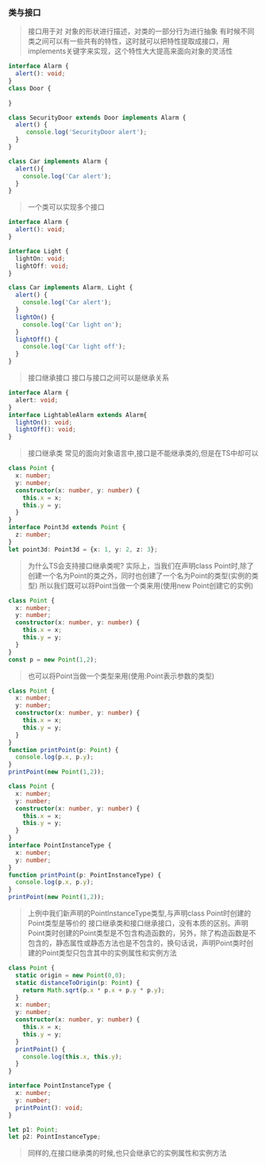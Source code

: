 ### 类与接口
> 接口用于对 对象的形状进行描述，对类的一部分行为进行抽象
> 有时候不同类之间可以有一些共有的特性，这时就可以把特性提取成接口，用implements关键字来实现，这个特性大大提高来面向对象的灵活性
```typescript
interface Alarm {
  alert(): void;
}
class Door {
  
}

class SecurityDoor extends Door implements Alarm {
  alert() {
     console.log('SecurityDoor alert');
  }
}

class Car implements Alarm {
  alert(){
    console.log('Car alert');
  }
}
```
> 一个类可以实现多个接口
```typescript
interface Alarm {
  alert(): void;
}

interface Light {
  lightOn: void;
  lightOff: void;
}

class Car implements Alarm, Light {
  alert() {
    console.log('Car alert');
  }
  lightOn() {
    console.log('Car light on');
  }
  lightOff() {
    console.log('Car light off');
  }
}
```
> 接口继承接口
> 接口与接口之间可以是继承关系
```typescript
interface Alarm {
  alert: void;
}
interface LightableAlarm extends Alarm{
  lightOn(): void;
  lightOff(): void;
}
```
> 接口继承类
> 常见的面向对象语言中,接口是不能继承类的,但是在TS中却可以
```typescript
class Point {
  x: number;
  y: number;
  constructor(x: number, y: number) {
    this.x = x;
    this.y = y;
  }
}
interface Point3d extends Point {
  z: number;
}
let point3d: Point3d = {x: 1, y: 2, z: 3};
```
> 为什么TS会支持接口继承类呢?
> 实际上，当我们在声明class Point时,除了创建一个名为Point的类之外，同时也创建了一个名为Point的类型(实例的类型)
> 所以我们既可以将Point当做一个类来用(使用new Point创建它的实例)
```typescript
class Point {
  x: number;
  y: number;
  constructor(x: number, y: number) {
    this.x = x;
    this.y = y;
  }
}
const p = new Point(1,2);
```
> 也可以将Point当做一个类型来用(使用:Point表示参数的类型)
```typescript
class Point {
  x: number;
  y: number;
  constructor(x: number, y: number) {
    this.x = x;
    this.y = y;
  }
}
function printPoint(p: Point) {
  console.log(p.x, p.y);
}
printPoint(new Point(1,2));
```
```typescript
class Point {
  x: number;
  y: number;
  constructor(x: number, y: number) {
    this.x = x;
    this.y = y;
  }
}
interface PointInstanceType {
  x: number;
  y: number;
}
function printPoint(p: PointInstanceType) {
  console.log(p.x, p.y);
}
printPoint(new Point(1,2));
```
> 上例中我们新声明的PointInstanceType类型,与声明class Point时创建的Point类型是等价的
> 接口继承类和接口继承接口，没有本质的区别。声明Point类时创建的Point类型是不包含构造函数的，另外，除了构造函数是不包含的，静态属性或静态方法也是不包含的，换句话说，声明Point类时创建的Point类型只包含其中的实例属性和实例方法
```typescript
class Point {
  static origin = new Point(0,0);
  static distanceToOrigin(p: Point) {
    return Math.sqrt(p.x * p.x + p.y * p.y);
  }
  x: number;
  y: number;
  constructor(x: number, y: number) {
    this.x = x;
    this.y = y;
  }
  printPoint() {
    console.log(this.x, this.y);
  }
}

interface PointInstanceType {
  x: number;
  y: number;
  printPoint(): void;
}

let p1: Point;
let p2: PointInstanceType;
```
> 同样的,在接口继承类的时候,也只会继承它的实例属性和实例方法



















